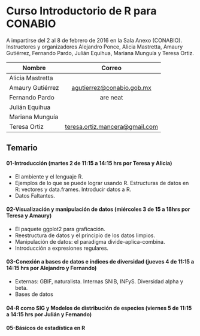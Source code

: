 # Curso Introductorio de R para CONABIO

A impartirse del 2 al 8 de febrero de 2016 en la Sala Anexo (CONABIO). Instructores y organizadores Alejandro Ponce, 
Alicia Mastretta, Amaury Gutiérrez, Fernando Pardo, Julián Equihua, Mariana Munguía y Teresa Ortiz.

| Nombre           | Correo                             |
| -------------    |:----------------------------------:|
| Alicia Mastretta |                                    |
| Amaury Gutiérrez | agutierrez@conabio.gob.mx          |
| Fernando Pardo   | are neat                           |
| Julián Equihua   |                                    |
| Mariana Munguía  |                                    | 
| Teresa Ortiz     | teresa.ortiz.mancera@gmail.com     |
             
## Temario

#### 01-Introducción (martes 2 de 11:15 a 14:15 hrs por Teresa y Alicia)
 * El ambiente y el lenguaje R.  
 * Ejemplos de lo que se puede lograr usando R. Estructuras de datos en R: vectores y data.frames. Introducir datos a R.  
 * Datos Faltantes.

#### 02-Visualización y manipulación de datos (miércoles 3 de 15 a 18hrs por Teresa y Amaury)
 * El paquete ggplot2 para graficación.  
 * Reestructura de datos y el principio de los datos limpios.  
 * Manipulación de datos: el paradigma divide-aplica-combina.  
 * Introducción a expresiones regulares.
 
#### 03-Conexión a bases de datos e índices de diversidad (jueves 4 de 11:15 a 14:15 hrs por Alejandro y Fernando)
 * Externas: GBIF, naturalista. Internas SNIB, INFyS. Diversidad alpha y beta.
 * Bases de datos

#### 04-R como SIG y Modelos de distribución de especies (viernes 5 de 11:15 a 14:15 hrs por Julián y Fernando)

#### 05-Básicos de estadística en R



